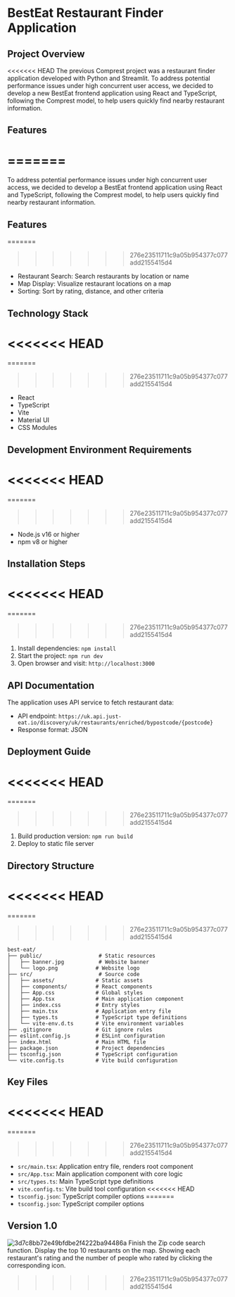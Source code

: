 # BestEat Restaurant Finder Application

## Project Overview
<<<<<<< HEAD
The previous Comprest project was a restaurant finder application developed with Python and Streamlit. To address potential performance issues under high concurrent user access, we decided to develop a new BestEat frontend application using React and TypeScript, following the Comprest model, to help users quickly find nearby restaurant information.

## Features
=======
=======
To address potential performance issues under high concurrent user access, we decided to develop a BestEat frontend application using React and TypeScript, following the Comprest model, to help users quickly find nearby restaurant information.

## Features
=======
>>>>>>> 276e23511711c9a05b954377c077add2155415d4
- Restaurant Search: Search restaurants by location or name
- Map Display: Visualize restaurant locations on a map
- Sorting: Sort by rating, distance, and other criteria

## Technology Stack
<<<<<<< HEAD
=======
=======
>>>>>>> 276e23511711c9a05b954377c077add2155415d4
- React
- TypeScript
- Vite
- Material UI
- CSS Modules

## Development Environment Requirements
<<<<<<< HEAD
=======
=======
>>>>>>> 276e23511711c9a05b954377c077add2155415d4
- Node.js v16 or higher
- npm v8 or higher

## Installation Steps
<<<<<<< HEAD
=======
=======
>>>>>>> 276e23511711c9a05b954377c077add2155415d4
1. Install dependencies: `npm install`
2. Start the project: `npm run dev`
3. Open browser and visit: `http://localhost:3000`

## API Documentation
The application uses API service to fetch restaurant data:
- API endpoint: `https://uk.api.just-eat.io/discovery/uk/restaurants/enriched/bypostcode/{postcode}`
- Response format: JSON

## Deployment Guide
<<<<<<< HEAD
=======
=======
>>>>>>> 276e23511711c9a05b954377c077add2155415d4
1. Build production version: `npm run build`
2. Deploy to static file server

## Directory Structure
<<<<<<< HEAD
=======
=======
>>>>>>> 276e23511711c9a05b954377c077add2155415d4
```
best-eat/
├── public/                  # Static resources
│   ├── banner.jpg           # Website banner
│   └── logo.png            # Website logo
├── src/                     # Source code
│   ├── assets/             # Static assets
│   ├── components/         # React components
│   ├── App.css             # Global styles
│   ├── App.tsx             # Main application component
│   ├── index.css           # Entry styles
│   ├── main.tsx            # Application entry file
│   ├── types.ts            # TypeScript type definitions
│   └── vite-env.d.ts       # Vite environment variables
├── .gitignore              # Git ignore rules
├── eslint.config.js        # ESLint configuration
├── index.html              # Main HTML file
├── package.json            # Project dependencies
├── tsconfig.json           # TypeScript configuration
└── vite.config.ts          # Vite build configuration
```

## Key Files
<<<<<<< HEAD
=======
=======

>>>>>>> 276e23511711c9a05b954377c077add2155415d4
- `src/main.tsx`: Application entry file, renders root component
- `src/App.tsx`: Main application component with core logic
- `src/types.ts`: Main TypeScript type definitions
- `vite.config.ts`: Vite build tool configuration
<<<<<<< HEAD
- `tsconfig.json`: TypeScript compiler options
=======
- `tsconfig.json`: TypeScript compiler options

## Version 1.0
![3d7c8bb72e49bfdbe2f4222ba94486a](https://github.com/user-attachments/assets/d0da6533-8ab0-4eef-a1ec-5a93e93c3e98)
Finish the Zip code search function.
Display the top 10 restaurants on the map.
Showing each restaurant's rating and the number of people who rated by clicking the corresponding icon.
>>>>>>> 276e23511711c9a05b954377c077add2155415d4
